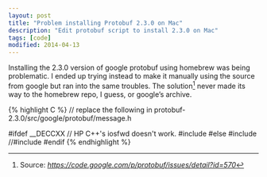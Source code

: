 ```yaml
---
layout: post
title: "Problem installing Protobuf 2.3.0 on Mac"
description: "Edit protobuf script to install 2.3.0 on Mac"
tags: [code]
modified: 2014-04-13
---
```


Installing the 2.3.0 version of google protobuf using homebrew was being problematic. I ended up trying instead to make it manually using the source from google but ran into the same troubles. The solution[^1] never made its way to the homebrew repo, I guess, or google’s archive.

{% highlight C %}
// replace the following in protobuf-2.3.0/src/google/protobuf/message.h

#ifdef __DECCXX
// HP C++'s iosfwd doesn't work.
#include 
#else
#include 
//#include 
#endif
{% endhighlight %}

[^1]: Source: *https://code.google.com/p/protobuf/issues/detail?id=570*